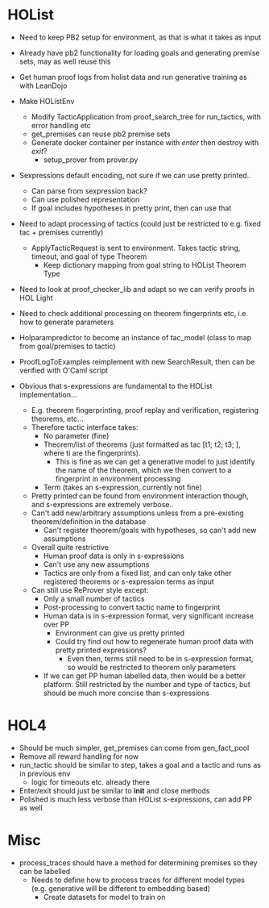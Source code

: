 # HOList

- Need to keep PB2 setup for environment, as that is what it takes as input
- Already have pb2 functionality for loading goals and generating premise sets, may as well reuse this 
- Get human proof logs from holist data and run generative training as with LeanDojo
- Make HOListEnv
  - Modify TacticApplication from proof_search_tree for run_tactics, with error handling etc
  - get_premises can reuse pb2 premise sets
  - Generate docker container per instance with _enter_ then destroy with _exit_?
    - setup_prover from prover.py
- Sexpressions default encoding, not sure if we can use pretty printed..
  - Can parse from sexpression back?
  - Can use polished representation 
  - If goal includes hypotheses in pretty print, then can use that 
- Need to adapt processing of tactics (could just be restricted to e.g. fixed tac + premises currently)
  - ApplyTacticRequest is sent to environment. Takes tactic string, timeout, and goal of type Theorem
    - Keep dictionary mapping from goal string to HOList Theorem Type
- Need to look at proof_checker_lib and adapt so we can verify proofs in HOL Light
- Need to check additional processing on theorem fingerprints etc, i.e. how to generate parameters 
- Holparampredictor to become an instance of tac_model (class to map from goal/premises to tactic)
- ProofLogToExamples reimplement with new SearchResult, then can be verified with O'Caml script



- Obvious that s-expressions are fundamental to the HOList implementation... 
  - E.g. theorem fingerprinting, proof replay and verification, registering theorems, etc...
  - Therefore tactic interface takes:
    - No parameter (fine)
    - Theorem/list of theorems (just formatted as tac [t1; t2; t3; ], where ti are the fingerprints).
      - This is fine as we can get a generative model to just identify the name of the theorem, which we then convert 
      to a fingerprint in environment processing
    - Term (takes an s-expression, currently not fine)
  - Pretty printed can be found from environment interaction though, and s-expressions are extremely verbose..
  - Can't add new/arbitrary assumptions unless from a pre-existing theorem/definition in the database
    - Can't register theorem/goals with hypotheses, so can't add new assumptions
  - Overall quite restrictive
    - Human proof data is only in s-expressions
    - Can't use any new assumptions 
    - Tactics are only from a fixed list, and can only take other registered theorems or s-expression terms as input
  - Can still use ReProver style except:
    - Only a small number of tactics
    - Post-processing to convert tactic name to fingerprint
    - Human data is in s-expression format, very significant increase over PP 
      - Environment can give us pretty printed
      - Could try find out how to regenerate human proof data with pretty printed expressions?
        - Even then, terms still need to be in s-expression format, so would be restricted to theorem only parameters
    - If we can get PP human labelled data, then would be a better platform.
     Still restricted by the number and type of tactics, but should be much more concise than s-expressions

# HOL4
- Should be much simpler, get_premises can come from gen_fact_pool
- Remove all reward handling for now
- run_tactic should be similar to step, takes a goal and a tactic and runs as in previous env
  - logic for timeouts etc. already there
- Enter/exit should just be similar to __init__ and close methods
- Polished is much less verbose than HOList s-expressions, can add PP as well 

# Misc
- process_traces should have a method for determining premises so they can be labelled 
  - Needs to define how to process traces for different model types (e.g. generative will be different to embedding based)
    - Create datasets for model to train on 
